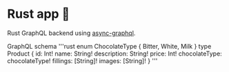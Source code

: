 # Rust app 🦀

Rust GraphQL backend using [async-graphql](https://github.com/async-graphql/async-graphql).

GraphQL schema
'''rust
enum ChocolateType {
  Bitter, White, Milk
}
type Product {
  id: Int!
  name: String!
  description: String!
  price: Int!
  chocolateType: chocolateType!
  fillings: [String]!
  images: [String]!
}
'''

